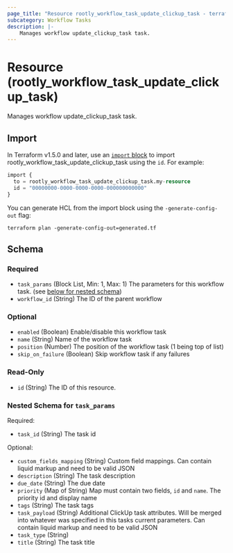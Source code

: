 ```yaml
---
page_title: "Resource rootly_workflow_task_update_clickup_task - terraform-provider-rootly"
subcategory: Workflow Tasks
description: |-
    Manages workflow update_clickup_task task.
---
```


# Resource (rootly_workflow_task_update_clickup_task)

Manages workflow update_clickup_task task.



## Import

In Terraform v1.5.0 and later, use an [`import` block](https://developer.hashicorp.com/terraform/language/import) to import rootly_workflow_task_update_clickup_task using the `id`. For example:

```terraform
import {
  to = rootly_workflow_task_update_clickup_task.my-resource
  id = "00000000-0000-0000-0000-000000000000"
}
```

You can generate HCL from the import block using the `-generate-config-out` flag:

```console
terraform plan -generate-config-out=generated.tf
```

<!-- schema generated by tfplugindocs -->
## Schema

### Required

- `task_params` (Block List, Min: 1, Max: 1) The parameters for this workflow task. (see [below for nested schema](#nestedblock--task_params))
- `workflow_id` (String) The ID of the parent workflow

### Optional

- `enabled` (Boolean) Enable/disable this workflow task
- `name` (String) Name of the workflow task
- `position` (Number) The position of the workflow task (1 being top of list)
- `skip_on_failure` (Boolean) Skip workflow task if any failures

### Read-Only

- `id` (String) The ID of this resource.

<a id="nestedblock--task_params"></a>
### Nested Schema for `task_params`

Required:

- `task_id` (String) The task id

Optional:

- `custom_fields_mapping` (String) Custom field mappings. Can contain liquid markup and need to be valid JSON
- `description` (String) The task description
- `due_date` (String) The due date
- `priority` (Map of String) Map must contain two fields, `id` and `name`. The priority id and display name
- `tags` (String) The task tags
- `task_payload` (String) Additional ClickUp task attributes. Will be merged into whatever was specified in this tasks current parameters. Can contain liquid markup and need to be valid JSON
- `task_type` (String)
- `title` (String) The task title
